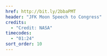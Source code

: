 ```yaml
---
href: http://bit.ly/2bbaPMT
header: "JFK Moon Speech to Congress"
credits:
  - "Credit: NASA"
timecodes:
  - "01:24"
sort_order: 10
---
```

